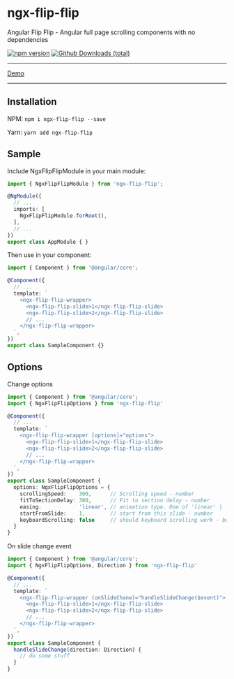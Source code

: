 # ngx-flip-flip

Angular Flip Flip - Angular full page scrolling components with no dependencies

[![npm version](https://badge.fury.io/js/ngx-flip-flip.svg)](https://badge.fury.io/js/ngx-flip-flip)
[![Github Downloads (total)](https://img.shields.io/github/downloads/igorexec/angular-flip-flip/total.svg)]()

---
[Demo](https://ngx-flip-flip.netlify.com/)

---

## Installation

NPM:
`npm i ngx-flip-flip --save`

Yarn:
`yarn add ngx-flip-flip`

## Sample

Include NgxFlipFlipModule in your main module:

```typescript
import { NgxFlipFlipModule } from 'ngx-flip-flip';

@NgModule({
  // ...
  imports: [
    NgxFlipFlipModule.forRoot(),
  ],
  // ...
})
export class AppModule { }
```

Then use in your component:

```typescript
import { Component } from '@angular/core';

@Component({
  // ...
  template: `
    <ngx-flip-flip-wrapper>
      <ngx-flip-flip-slide>1</ngx-flip-flip-slide>
      <ngx-flip-flip-slide>2</ngx-flip-flip-slide>
      // ...
    </ngx-flip-flip-wrapper>
  `,
})
export class SampleComponent {}
```

## Options

Change options

```typescript
import { Component } from '@angular/core';
import { NgxFlipFlipOptions } from 'ngx-flip-flip'

@Component({
  // ...
  template: `
    <ngx-flip-flip-wrapper [options]="options">
      <ngx-flip-flip-slide>1</ngx-flip-flip-slide>
      <ngx-flip-flip-slide>2</ngx-flip-flip-slide>
      // ...
    </ngx-flip-flip-wrapper>
  `,
})
export class SampleComponent {
  options: NgxFlipFlipOptions = {
    scrollingSpeed:    300,      // Scrolling speed - number
    fitToSectionDelay: 300,      // Fit to section delay - number
    easing:            'linear', // animation type. One of 'linear' | 'ease' | 'ease-in' | 'ease-out' | 'ease-in-out' | 'step-start' | 'step-end'
    startFromSlide:    1,        // start from this slide - number
    keyboardScrolling: false     // should keyboard scrolling work - boolean
  }
}
```

On slide change event

```typescript
import { Component } from '@angular/core';
import { NgxFlipFlipOptions, Direction } from 'ngx-flip-flip'

@Component({
  // ...
  template: `
    <ngx-flip-flip-wrapper (onSlideChane)="handleSlideChange($event)">
      <ngx-flip-flip-slide>1</ngx-flip-flip-slide>
      <ngx-flip-flip-slide>2</ngx-flip-flip-slide>
      // ...
    </ngx-flip-flip-wrapper>
  `,
})
export class SampleComponent {
  handleSlideChange(direction: Direction) {
    // do some stuff
  }
}
```
